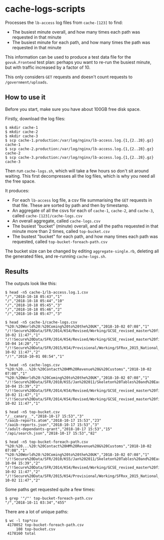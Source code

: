 cache-logs-scripts
==================

Processes the `lb-access` log files from `cache-[123]` to find:

* The busiest minute overall, and how many times each path was requested in that minute
* The busiest minute for each path, and how many times the path was requested in that minute

This information can be used to produce a test data file for the `govuk.Frontend` test plan: perhaps you want to re-run the busiest minute, but with traffic increased by a factor of 10.

This only considers `GET` requests and doesn't count requests to `/government/uploads`.


How to use it
-------------

Before you start, make sure you have about 100GB free disk space.

Firstly, download the log files:

```
$ mkdir cache-1
$ mkdir cache-2
$ mkdir cache-3
$ scp cache-1.production:/var/log/nginx/lb-access.log.{1,{2..28}.gz} cache-1
$ scp cache-2.production:/var/log/nginx/lb-access.log.{1,{2..28}.gz} cache-2
$ scp cache-3.production:/var/log/nginx/lb-access.log.{1,{2..28}.gz} cache-3
```

Then run `cache-logs.sh`, which will take a few hours so don't sit around waiting.  This first decompresses all the log files, which is why you need all the free space.

It produces:

* For each `lb-access` log file, a csv file summarising the `GET` requests in that file.  These are sorted by path and then by timestamp.
* An aggregate of all the csvs for each of `cache-1`, `cache-2`, and `cache-3`, called `cache-[123]/cache-logs.csv`
* An overall aggregate, called `cache-logs.csv`
* The busiest "bucket" (minute) overall, and all the paths requested in that minute more than 2 times, called `top-bucket.csv`
* The bustest "bucket" for each path, and how many times each path was requested, called `top-bucket-foreach-path.csv`

The bucket size can be changed by editing `aggregate-single.rb`, deleting all the generated files, and re-running `cache-logs.sh`.


Results
-------

The outputs look like this:

```
$ head -n5 cache-1/lb-access.log.1.csv
"/","2018-10-18 05:43","1"
"/","2018-10-18 05:44","10"
"/","2018-10-18 05:45","3"
"/","2018-10-18 05:46","2"
"/","2018-10-18 05:47","3"

$ head -n5 cache-1/cache-logs.csv
"%20:%20World%20:%20Coming%20to%20the%20UK","2018-10-02 07:08","1"
"/!!Secure%20Data/SFR/2014/KS4/Revised/Working/GCSE_revised_master%20file_National_Tables_Working_v.14.xlsx","2018-10-02 11:47","1"
"/!!Secure%20Data/SFR/2014/KS4/Revised/Working/GCSE_revised_master%20file_National_Tables_Working_v.14.xlsx","2018-10-04 14:20","1"
"/!!Secure%20Data/SFR/2015/KS4/Provisional/Working/SFRxx_2015_National_Tables.xlsx","2018-10-02 11:47","2"
"/!","2018-10-01 08:54","1"

$ head -n5 cache-logs.csv
"%20:%20...%20:%20Contact%20HM%20Revenue%20&%20Customs","2018-10-02 07:08","1"
"%20:%20World%20:%20Coming%20to%20the%20UK","2018-10-02 07:08","1"
"/!!Secure%20Data/SFR/2010/KS5/Jan%202011/Skeleton%20Tables%20and%20Early%20Access%20list/Skeleton_Tables_14_15.xls","2018-10-04 15:39","2"
"/!!Secure%20Data/SFR/2014/KS4/Revised/Working/GCSE_revised_master%20file_National_Tables_Working_v.14.xlsx","2018-10-02 11:47","1"
"/!!Secure%20Data/SFR/2014/KS4/Revised/Working/GCSE_revised_master%20file_National_Tables_Working_v.14.xlsx","2018-10-02 11:47","1"

$ head -n5 top-bucket.csv
"/__canary__","2018-10-17 15:53","3"
"/aaib-reports.atom","2018-10-17 15:53","23"
"/aaib-reports.json","2018-10-17 15:53","3"
"/adult-dependants-grant","2018-10-17 15:53","15"
"/api/search.json","2018-10-17 15:53","82"

$ head -n5 top-bucket-foreach-path.csv
"%20:%20...%20:%20Contact%20HM%20Revenue%20&%20Customs","2018-10-02 07:08","1"
"%20:%20World%20:%20Coming%20to%20the%20UK","2018-10-02 07:08","1"
"/!!Secure%20Data/SFR/2010/KS5/Jan%202011/Skeleton%20Tables%20and%20Early%20Access%20list/Skeleton_Tables_14_15.xls","2018-10-04 15:39","2"
"/!!Secure%20Data/SFR/2014/KS4/Revised/Working/GCSE_revised_master%20file_National_Tables_Working_v.14.xlsx","2018-10-02 11:47","2"
"/!!Secure%20Data/SFR/2015/KS4/Provisional/Working/SFRxx_2015_National_Tables.xlsx","2018-10-02 11:47","2"
```

Some paths get requested quite a few times:

```
$ grep '"/"' top-bucket-foreach-path.csv
"/","2018-10-11 03:34","455"
```

There are a lot of unique paths:

```
$ wc -l top*csv
 4178052 top-bucket-foreach-path.csv
     108 top-bucket.csv
 4178160 total
```
